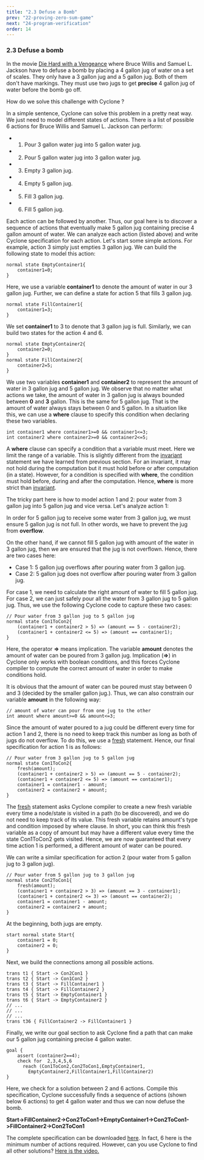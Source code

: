 ```yaml
---
title: "2.3 Defuse a Bomb"
prev: "22-proving-zero-sum-game"
next: "24-program-verification"
order: 14
---
```


### 2.3 Defuse a bomb

In the movie [Die Hard with a Vengeance](https://www.imdb.com/title/tt0112864/) where Bruce Willis and Samuel L. Jackson have to defuse a bomb by placing a 4 gallon jug of water on a set of scales. They only have a 3 gallon jug and a 5 gallon jug. Both of them don't have markings. They must use two jugs to get **precise** 4 gallon jug of water before the bomb go off.

How do we solve this challenge with Cyclone ?

In a simple sentence, Cyclone can solve this problem in a pretty neat way. We just need to model different states of actions. There is a list of possible 6 actions for Bruce Willis and Samuel L. Jackson can perform:

- 1. Pour 3 gallon water jug into 5 gallon water jug.
- 2. Pour 5 gallon water jug into 3 gallon water jug.
- 3. Empty 3 gallon jug.
- 4. Empty 5 gallon jug.
- 5. Fill 3 gallon jug.
- 6. Fill 5 gallon jug.

Each action can be followed by another. Thus, our goal here is to discover a sequence of actions that eventually make 5 gallon jug containing precise 4 gallon amount of water. We can analyze each action (listed above) and write Cyclone specification for each action. Let's start some simple actions. For example, action 3 simply just empties 3 gallon jug. We can build the following state to model this action:

```cyclone
normal state EmptyContainer1{ 
    container1=0; 
}
```

Here, we use a variable **container1** to denote the amount of water in our 3 gallon jug. Further, we can define a state for action 5 that fills 3 gallon jug.

```cyclone
normal state FillContainer1{ 
    container1=3; 
}
```

We set **container1** to 3 to denote that 3 gallon jug is full. Similarly, we can build two states for the action 4 and 6.

```cyclone
normal state EmptyContainer2{ 
    container2=0; 
}
normal state FillContainer2{ 
    container2=5; 
}
```

We use two variables **container1** and **container2** to represent the amount of water in 3 gallon jug and 5 gallon jug. We observe that no matter what actions we take, the amount of water in 3 gallon jug is always bounded between **0** and **3** gallon. This is the same for 5 gallon jug. That is the amount of water always stays between 0 and 5 gallon. In a situation like this, we can use a **where** clause to specify this condition when declaring these two variables.

```cyclone
int container1 where container1>=0 && container1<=3;
int container2 where container2>=0 && container2<=5;
```

A **where** clause can specify a condition that a variable must meet. Here we limit the range of a variable. This is slightly different from the [invariant](https://classicwuhao.github.io/cyclone_tutorial/expr/invariant.html) statement we have learned from previous section. For an invariant, it may not hold during the computation but it must hold before or after computation (in a state). However, for a condition is specified with **where**, the condition must hold before, during and after the computation. Hence, **where** is more strict than [invariant](https://classicwuhao.github.io/cyclone_tutorial/expr/invariant.html).

The tricky part here is how to model action 1 and 2: pour water from 3 gallon jug into 5 gallon jug and vice versa. Let's analyze action 1:

In order for 5 gallon jug to receive some water from 3 gallon jug, we must ensure 5 gallon jug is not full. In other words, we have to prevent the jug from **overflow**.

On the other hand, if we cannot fill 5 gallon jug with amount of the water in 3 gallon jug, then we are ensured that the jug is not overflown. Hence, there are two cases here:

- Case 1: 5 gallon jug overflows after pouring water from 3 gallon jug.
- Case 2: 5 gallon jug does not overflow after pouring water from 3 gallon jug.

For case 1, we need to calculate the right amount of water to fill 5 gallon jug. For case 2, we can just safely pour all the water from 3 gallon jug to 5 gallon jug. Thus, we use the following Cyclone code to capture these two cases:

```cyclone
// Pour water from 3 gallon jug to 5 gallon jug 
normal state Con1ToCon2{ 
    (container1 + container2 > 5) => (amount == 5 - container2);
    (container1 + container2 <= 5) => (amount == container1);
}
```

Here, the operator **=>** means implication. The variable **amount** denotes the amount of water can be poured from 3 gallon jug. Implication (**=>**) in Cyclone only works with boolean conditions, and this forces Cyclone compiler to compute the correct amount of water in order to make conditions hold.

It is obvious that the amount of water can be poured must stay between 0 and 3 (decided by the smaller gallon jug.). Thus, we can also constrain our variable **amount** in the following way:

```cyclone
// amount of water can pour from one jug to the other 
int amount where amount>=0 && amount<=3;
```

Since the amount of water poured to a jug could be different every time for action 1 and 2, there is no need to keep track this number as long as both of jugs do not overflow. To do this, we use a [fresh](https://classicwuhao.github.io/cyclone_tutorial/expr/fresh.html) statement. Hence, our final specification for action 1 is as follows:

```cyclone
// Pour water from 3 gallon jug to 5 gallon jug 
normal state Con1ToCon2{ 
    fresh(amount);
    (container1 + container2 > 5) => (amount == 5 - container2);
    (container1 + container2 <= 5) => (amount == container1);
    container1 = container1 - amount;
    container2 = container2 + amount;
}
```

The [fresh](https://classicwuhao.github.io/cyclone_tutorial/expr/fresh.html) statement asks Cyclone compiler to create a new fresh variable every time a node/state is visited in a path (to be discovered), and we do not need to keep track of its value. This fresh variable retains amount's type and condition imposed by where clause. In short, you can think this fresh variable as a copy of amount but may have a different value every time the state Con1ToCon2 gets visited. Hence, we are now guaranteed that every time action 1 is performed, a different amount of water can be poured.

We can write a similar specification for action 2 (pour water from 5 gallon jug to 3 gallon jug).

```cyclone
// Pour water from 5 gallon jug to 3 gallon jug 
normal state Con2ToCon1{ 
    fresh(amount);
    (container1 + container2 > 3) => (amount == 3 - container1);
    (container1 + container2 <= 3) => (amount == container2);
    container1 = container1 - amount;
    container2 = container2 + amount;
}
```

At the beginning, both jugs are empty.

```cyclone
start normal state Start{ 
    container1 = 0;
    container2 = 0;
}
```

Next, we build the connections among all possible actions.

```cyclone
trans t1 { Start -> Con2Con1 }
trans t2 { Start -> Con1Con2 }
trans t3 { Start -> FillContainer1 }
trans t4 { Start -> FillContainer2 }
trans t5 { Start -> EmptyContainer1 }
trans t6 { Start -> EmptyContainer2 }
// ...
// ...
// ...
trans t36 { FillContainer2 -> FillContainer1 }
```

Finally, we write our goal section to ask Cyclone find a path that can make our 5 gallon jug containing precise 4 gallon water.

```cyclone
goal { 
    assert (container2==4);
    check for  2,3,4,5,6 
      reach (Con1ToCon2,Con2ToCon1,EmptyContainer1,
        EmptyContainer2,FillContainer1,FillContainer2)
}
```

Here, we check for a solution between 2 and 6 actions. Compile this specification, Cyclone successfully finds a sequence of actions (shown below 6 actions) to get 4 gallon water and thus we can now defuse the bomb.

**Start->FillContainer2->Con2ToCon1->EmptyContainer1->Con2ToCon1->FillContainer2->Con2ToCon1**

The complete specification can be downloaded [here](https://classicwuhao.github.io/cyclone_tutorial/chapter2/defuse_bomb.cyclone). In fact, 6 here is the minimum number of actions required. However, can you use Cyclone to find all other solutions? [Here is the video.](https://www.youtube.com/watch?v=2vdF6NASMiE)